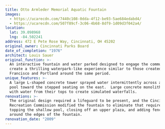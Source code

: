 ```yaml
---
title: Otto Armleder Memorial Aquatic Fountain
images:
  - https://ucarecdn.com/7440c108-0dda-4f12-be93-5ae684edabd4/
  - https://ucarecdn.com/507f89cf-3c06-4b68-8df9-1d09d3f042a4/
location:
  lat: 39.098968
  lng: -84.502241
address: 472 E Pete Rose Way, Cincinnati, OH 45202
original_owner: Cincinnati Parks Board
date_of_completion: "1976"
architect: Louis Sauer
original_function: >-
  An interactive fountain and water parked designed to engage the community and
  create a thrilling waterpark-like experience similar to those created in San
  Francisco and Portland around the same period.
unique_features: >-
  A large L-shaped concrete tower sprayed water intermittently across a shallow
  pool toward the stepped seating on the east.  Large concrete monoliths flowed
  with water from their tops to create simulated waterfalls.
renovations: >-
  The original design required a lifeguard to be present, and the Cincinnati
  Recreation Commission modified the fountain to eliminate that requirement by
  topping the shallow pool, closing off an upper plaza, and adding fencing
  around the edges of the fountain.
renovation_date: "2009"
---
```

